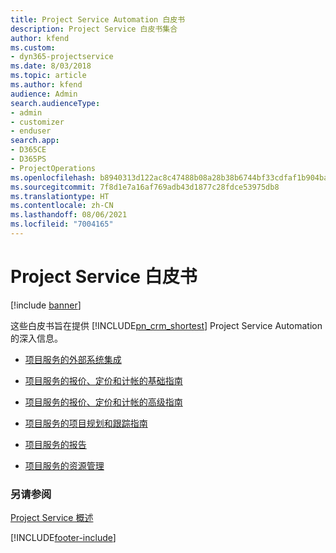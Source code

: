 ```yaml
---
title: Project Service Automation 白皮书
description: Project Service 白皮书集合
author: kfend
ms.custom:
- dyn365-projectservice
ms.date: 8/03/2018
ms.topic: article
ms.author: kfend
audience: Admin
search.audienceType:
- admin
- customizer
- enduser
search.app:
- D365CE
- D365PS
- ProjectOperations
ms.openlocfilehash: b8940313d122ac8c47488b08a28b38b6744bf33cdfaf1b904ba184bd9956c369
ms.sourcegitcommit: 7f8d1e7a16af769adb43d1877c28fdce53975db8
ms.translationtype: HT
ms.contentlocale: zh-CN
ms.lasthandoff: 08/06/2021
ms.locfileid: "7004165"
---
```

# <a name="white-papers-for-project-service"></a>Project Service 白皮书

[!include [banner](../includes/psa-now-project-operations.md)]

这些白皮书旨在提供 [!INCLUDE[pn_crm_shortest](../includes/pn-crm-shortest.md)] Project Service Automation 的深入信息。

-   [项目服务的外部系统集成](https://go.microsoft.com/fwlink/?LinkId=825445)

-   [项目服务的报价、定价和计帐的基础指南](https://go.microsoft.com/fwlink/?LinkId=825241)

-   [项目服务的报价、定价和计帐的高级指南](https://go.microsoft.com/fwlink/?LinkId=825242)

-   [项目服务的项目规划和跟踪指南](https://go.microsoft.com/fwlink/?LinkId=825243)

-   [项目服务的报告](https://go.microsoft.com/fwlink/?LinkId=825446)

-   [项目服务的资源管理](https://go.microsoft.com/fwlink/?LinkId=825244)

### <a name="see-also"></a>另请参阅
 [Project Service 概述](../psa/overview.md)


[!INCLUDE[footer-include](../includes/footer-banner.md)]